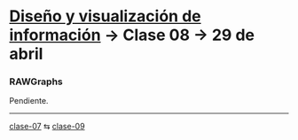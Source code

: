 # [Diseño y visualización de información](https://github.com/profesorfaco/aud5v027-2025) → Clase 08 → 29 de abril

### RAWGraphs

Pendiente.

_ _ _ _ 

[clase-07](https://github.com/profesorfaco/aud5v027-2025/blob/main/clase-07/README.md) ⇆ [clase-09](https://github.com/profesorfaco/aud5v027-2025/blob/main/clase-09/README.md)
